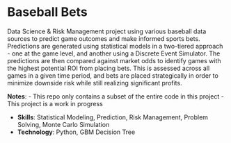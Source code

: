 # Baseball Bets

Data Science & Risk Management project using various baseball data sources to predict game outcomes and make informed sports bets. Predictions are generated using statistical models in a two-tiered approach - one at the game level, and another using a Discrete Event Simulator. The predictions are then compared against market odds to identify games with the highest potential ROI from placing bets. This is assessed across all games in a given time period, and bets are placed strategically in order to minimize downside risk while still realizing significant profits.

**Notes**:
    - This repo only contains a subset of the entire code in this project
    - This project is a work in progress
<br>

- **Skills**: Statistical Modeling, Prediction, Risk Management, Problem Solving, Monte Carlo Simulation
- **Technology**: Python, GBM Decision Tree
